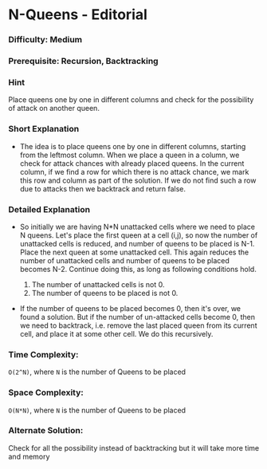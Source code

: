 # N-Queens - Editorial

### Difficulty:  Medium

### Prerequisite:  Recursion, Backtracking

### Hint

Place queens one by one in different columns and check for the possibility of attack on another queen.

### Short Explanation

* The idea is to place queens one by one in different columns, starting from the leftmost column. When we place a queen in a column, we check for attack chances with already placed queens. In the current column, if we find a row for which there is no attack chance, we mark this row and column as part of the solution. If we do not find such a row due to attacks then we backtrack and return false.

### Detailed Explanation

* So initially we are having N*N unattacked cells where we need to place N queens. Let's place the first queen at a cell (i,j), so now the number of unattacked cells is reduced, and number of queens to be placed is N-1. Place the next queen at some unattacked cell. This again reduces the number of unattacked cells and number of queens to be placed becomes N-2. Continue doing this, as long as following conditions hold.

    1. The number of unattacked cells is not 0.
    2. The number of queens to be placed is not 0.

* If the number of queens to be placed becomes 0, then it's over, we found a solution. But if the number of un-attacked cells become 0, then we need to backtrack, i.e. remove the last placed queen from its current cell, and place it at some other cell. We do this recursively.

### Time Complexity:

`O(2^N)`, where `N` is the number of Queens to be placed

### Space Complexity:

`O(N*N)`, where `N` is the number of Queens to be placed

### Alternate Solution:

Check for all the possibility instead of backtracking but it will take more time and memory
